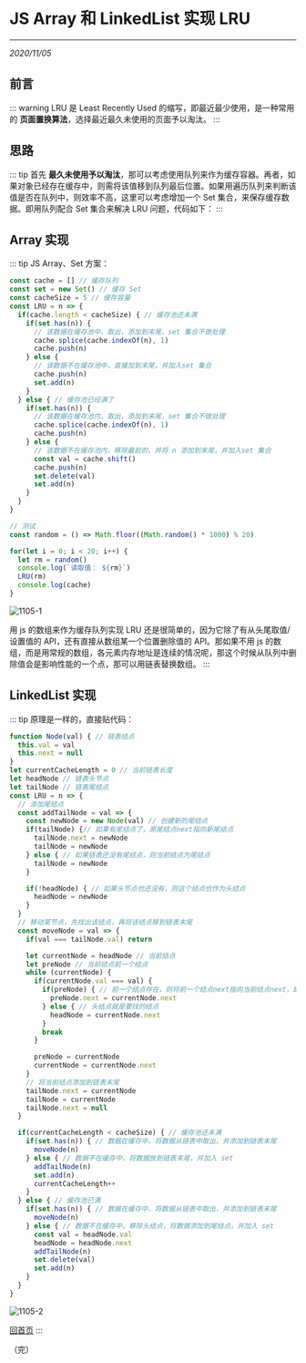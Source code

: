 # JS Array 和 LinkedList 实现 LRU
---
*2020/11/05*

## 前言

::: warning
  LRU 是 Least Recently Used 的缩写，即最近最少使用，是一种常用的 **页面置换算法**，选择最近最久未使用的页面予以淘汰。
:::

## 思路

::: tip
  首先 **最久未使用予以淘汰**，那可以考虑使用队列来作为缓存容器。再者，如果对象已经存在缓存中，则需将该值移到队列最后位置。如果用遍历队列来判断该值是否在队列中，则效率不高，这里可以考虑增加一个 Set 集合，来保存缓存数据。即用队列配合 Set 集合来解决 LRU 问题，代码如下：
:::

## Array 实现

::: tip
  JS Array、Set 方案：

``` js
const cache = [] // 缓存队列
const set = new Set() // 缓存 Set
const cacheSize = 5 // 缓存容量
const LRU = n => {
  if(cache.length < cacheSize) { // 缓存池还未满
    if(set.has(n)) {
      // 该数据在缓存池中，取出，添加到末尾，set 集合不做处理
      cache.splice(cache.indexOf(n), 1)
      cache.push(n)
    } else {
      // 该数据不在缓存池中，直接加到末尾，并加入set 集合
      cache.push(n)
      set.add(n)
    }
  } else { // 缓存池已经满了
    if(set.has(n)) {
      // 该数据在缓存池内，取出，添加到末尾，set 集合不做处理
      cache.splice(cache.indexOf(n), 1)
      cache.push(n)
    } else {
      // 该数据不在缓存池内，移除最前的，并将 n 添加到末尾，并加入set 集合
      const val = cache.shift()
      cache.push(n)
      set.delete(val)
      set.add(n)
    }
  }
}

// 测试
const random = () => Math.floor((Math.random() * 1000) % 20)

for(let i = 0; i < 20; i++) {
  let rm = random()
  console.log(`读取值： ${rm}`)
  LRU(rm)
  console.log(cache)
}
```

  ![1105-1](./assets/1105-1.jpg)

  用 js 的数组来作为缓存队列实现 LRU 还是很简单的，因为它除了有从头尾取值/设置值的 API，还有直接从数组某一个位置删除值的 API。那如果不用 js 的数组，而是用常规的数组，各元素内存地址是连续的情况呢，那这个时候从队列中删除值会是影响性能的一个点，那可以用链表替换数组。
:::

## LinkedList 实现

::: tip
  原理是一样的，直接贴代码：

``` js
function Node(val) { // 链表结点
  this.val = val
  this.next = null
}
let currentCacheLength = 0 // 当前链表长度
let headNode // 链表头节点
let tailNode // 链表尾结点
const LRU = n => {
  // 添加尾结点
  const addTailNode = val => {
    const newNode = new Node(val) // 创建新的尾结点
    if(tailNode) {// 如果有尾结点了，原尾结点next指向新尾结点
      tailNode.next = newNode
      tailNode = newNode
    } else { // 如果链表还没有尾结点，则当前结点为尾结点
      tailNode = newNode
    }

    if(!headNode) { // 如果头节点也还没有，则这个结点也作为头结点
      headNode = newNode
    }
  }
  // 移动某节点，先找出该结点，再将该结点移到链表末尾
  const moveNode = val => {
    if(val === tailNode.val) return

    let currentNode = headNode // 当前结点
    let preNode // 当前结点前一个结点
    while (currentNode) {
      if(currentNode.val === val) {
        if(preNode) { // 前一个结点存在，则将前一个结点next指向当前结点next，即将当前结点移出链表
          preNode.next = currentNode.next
        } else { // 头结点就是要找的结点
          headNode = currentNode.next
        }
        break
      }

      preNode = currentNode
      currentNode = currentNode.next
    }
    // 将当前结点添加到链表末尾
    tailNode.next = currentNode
    tailNode = currentNode
    tailNode.next = null
  }

  if(currentCacheLength < cacheSize) { // 缓存池还未满
    if(set.has(n)) { // 数据在缓存中，将数据从链表中取出，并添加到链表末尾
      moveNode(n)
    } else { // 数据不在缓存中，将数据放到链表末尾，并加入 set
      addTailNode(n)
      set.add(n)
      currentCacheLength++
    }
  } else { // 缓存池已满
    if(set.has(n)) { // 数据在缓存中，将数据从链表中取出，并添加到链表末尾
      moveNode(n)
    } else { // 数据不在缓存中，移除头结点，将数据添加到尾结点，并加入 set
      const val = headNode.val
      headNode = headNode.next
      addTailNode(n)
      set.delete(val)
      set.add(n)
    }
  }
}
```

  ![1105-2](./assets/1105-2.jpg)

  [回首页](/algorithm)
:::

（完）